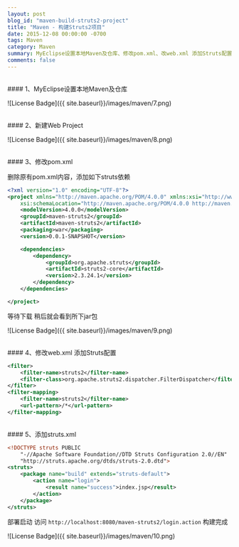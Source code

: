 ```yaml
---
layout: post
blog_id: "maven-build-struts2-project"
title: "Maven - 构建Struts2项目"
date: 2015-12-08 00:00:00 -0700
tags: Maven
category: Maven
summary: MyEclipse设置本地Maven及仓库、修改pom.xml、改web.xml 添加Struts配置
comments: false
---
```

</br>
#### 1、MyEclipse设置本地Maven及仓库

![License Badge]({{ site.baseurl}}/images/maven/7.png)

</br>
#### 2、新建Web Project

![License Badge]({{ site.baseurl}}/images/maven/8.png)

</br>
#### 3、修改pom.xml

删除原有pom.xml内容，添加如下struts依赖

```xml
<?xml version="1.0" encoding="UTF-8"?>
<project xmlns="http://maven.apache.org/POM/4.0.0" xmlns:xsi="http://www.w3.org/2001/XMLSchema-instance"
	xsi:schemaLocation="http://maven.apache.org/POM/4.0.0 http://maven.apache.org/maven-v4_0_0.xsd">
	<modelVersion>4.0.0</modelVersion>
	<groupId>maven-struts2</groupId>
	<artifactId>maven-struts2</artifactId>
	<packaging>war</packaging>
	<version>0.0.1-SNAPSHOT</version>

	<dependencies>
		<dependency>
			<groupId>org.apache.struts</groupId>
			<artifactId>struts2-core</artifactId>
			<version>2.3.24.1</version>
		</dependency>
	</dependencies>

</project>
```

等待下载 稍后就会看到所下jar包

![License Badge]({{ site.baseurl}}/images/maven/9.png)

</br>
#### 4、修改web.xml 添加Struts配置

```xml
<filter>
	<filter-name>struts2</filter-name>
	<filter-class>org.apache.struts2.dispatcher.FilterDispatcher</filter-class>
</filter>
<filter-mapping>
	<filter-name>struts2</filter-name>
	<url-pattern>/*</url-pattern>
</filter-mapping>
```

</br>
#### 5、添加struts.xml

```xml
<!DOCTYPE struts PUBLIC 
	"-//Apache Software Foundation//DTD Struts Configuration 2.0//EN"
	"http://struts.apache.org/dtds/struts-2.0.dtd">
<struts>
	<package name="build" extends="struts-default">
		<action name="login">
			<result name="success">index.jsp</result>
		</action>
	</package>
</struts>
```

部署启动 访问 `http://localhost:8080/maven-struts2/login.action`  构建完成

![License Badge]({{ site.baseurl}}/images/maven/10.png)

</br>